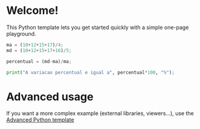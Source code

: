 # Welcome!

This Python template lets you get started quickly with a simple one-page playground.

```python runnable
ma = (10+12+15+17)/4;
md = (10+12+15+17+16)/5;

percentual = (md-ma)/ma;

print("A variacao percentual e igual a", percentual*100, "%");
```

# Advanced usage

If you want a more complex example (external libraries, viewers...), use the [Advanced Python template](https://tech.io/select-repo/429)
